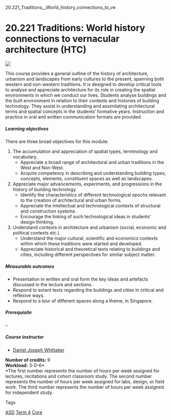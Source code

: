 20.221_Traditions__World_history_connections_to_ve



20.221 Traditions: World history connections to vernacular architecture (HTC)
=============================================================================

![](https://www.sutd.edu.sg/wp-content/uploads/2024/12/20.008_7511578.png)

This course provides a general outline of the history of architecture, urbanism and landscapes from early cultures to the present, spanning both western and non-western traditions. It is designed to develop critical tools to analyse and appreciate architecture for its role in creating the spatial environments in which we conduct our lives. Students analyse buildings and the built environment in relation to their contexts and histories of building technology. They assist in understanding and assimilating architectural terms and spatial concepts in the students’ formative years. Instruction and practice in oral and written communication formats are provided.

##### **Learning objectives**

There are three broad objectives for this module:

1. The accumulation and appreciation of spatial types, terminology and vocabulary.
   * Appreciate a broad range of architectural and urban traditions in the West and Non-West.
   * Acquire competency in describing and understanding building types, concepts, elements, constituent spaces as well as landscapes.
2. Appreciate major advancements, experiments, and progressions in the history of building technology.
   * Identify the characteristics of different technological epochs relevant to the creation of architectural and urban forms.
   * Appreciate the intellectual and technological contexts of structural and construction systems.
   * Encourage the linking of such technological ideas in students’ design thinking.
3. Understand contexts in architecture and urbanism (social, economic and political contexts etc.)
   * Understand the major cultural, scientific and economics contexts within which these traditions were started and developed.
   * Appreciate historical and theoretical texts relating to buildings and cities, including different perspectives for similar subject matter.

##### **Measurable outcomes**

* Presentation in written and oral form the key ideas and artefacts discussed in the lecture and sections.
* Respond to extant texts regarding the buildings and cities in critical and reflexive ways.
* Respond to a tour of different spaces along a theme, in Singapore.

##### **Prerequisite**

–

##### **Course instructor**

* [Daniel Joseph Whittaker](/profile/daniel-joseph-whittaker/)

**Number of credits:** 9  
**Workload:** 3-0-6\*  
\*The first number represents the number of hours per week assigned for lectures, recitations and cohort classroom study. The second number represents the number of hours per week assigned for labs, design, or field work. The third number represents the number of hours per week assigned for independent study.

Tags

[ASD](/education/undergraduate/courses/?pillar-cluster=1167)
[Term 4](/education/undergraduate/courses/?course-term=857)
[Core](/education/undergraduate/courses/?course-type=852)

